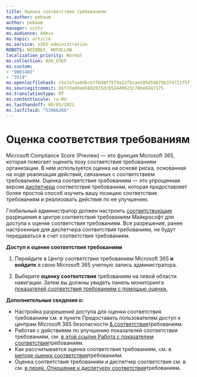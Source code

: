 ```yaml
---
title: Оценка соответствия требованиям
ms.author: pebaum
author: pebaum
manager: scotv
ms.audience: Admin
ms.topic: article
ms.service: o365-administration
ROBOTS: NOINDEX, NOFOLLOW
localization_priority: Normal
ms.collection: Adm_O365
ms.custom:
- "9001483"
- "3519"
ms.openlocfilehash: c5a7afaa9dbcb7f648f75f9a12fbcae295d59879b374721f5f7156b2d8c06d62
ms.sourcegitcommit: b5f7da89a650d2915dc652449623c78be6247175
ms.translationtype: MT
ms.contentlocale: ru-RU
ms.lasthandoff: 08/05/2021
ms.locfileid: "53966266"
---
```

# <a name="compliance-score"></a>Оценка соответствия требованиям

Microsoft Compliance Score (Preview) — это функция Microsoft 365, которая помогает оценить позу соответствия требованиям организации. В нем используется оценка на основе риска, основанная на ходе реализации действий, связанных с соответствием требованиям.   Оценка соответствия требованиям — это упрощенная версия [диспетчера](https://docs.microsoft.com/microsoft-365/compliance/compliance-manager-overview) соответствия требованиям, которая предоставляет более простой способ изучить вашу позицию соответствия требованиям и реализовать действия по ее улучшению. 

Глобальный администратор должен настроить [соответствующие](https://docs.microsoft.com/microsoft-365/security/office-365-security/permissions-in-the-security-and-compliance-center) разрешения в центре соответствия требованиям Майкрософт для доступа к оценке соответствия требованиям.  Все разрешения, ранее настроенные для диспетчера соответствия требованиям, не будут передаваться в счет соответствия требованиям.

**Доступ к оценке соответствия требованиям**

1. Перейдите в Центр соответствия требованиям Microsoft 365 **и войдите** в свою Microsoft 365 учетную запись администратора.

2. Выберите **оценку соответствия** требованиям на левой области навигации. Затем вы должны увидеть панель мониторинга [показателей соответствия требованиям с помощью оценки.](https://docs.microsoft.com/microsoft-365/compliance/compliance-score-setup#understand-the-compliance-score-dashboard)
 

**Дополнительные сведения о:**

- Настройка разрешений доступа для оценки соответствия требованиям см. в пункте Предоставить пользователям доступ к центрам Microsoft 365 безопасности [& соответствия](https://docs.microsoft.com/microsoft-365/security/office-365-security/grant-access-to-the-security-and-compliance-center)требованиям.
- Работая с действиями по улучшению показателей соответствия требованиям, см.  [в этой ссылке Работа с показателем соответствия](https://docs.microsoft.com/microsoft-365/compliance/working-with-compliance-score)требованиям.
- Как рассчитывается оценка соответствия требованиям, см. в [методе оценки соответствия](https://docs.microsoft.com/microsoft-365/compliance/compliance-score-methodology)требованиям.
- Оценка соответствия требованиям и диспетчер соответствия см. в см. [в перек. Отношение к диспетчеру соответствия](https://docs.microsoft.com/microsoft-365/compliance/compliance-score#relationship-to-compliance-manager)требованиям.

